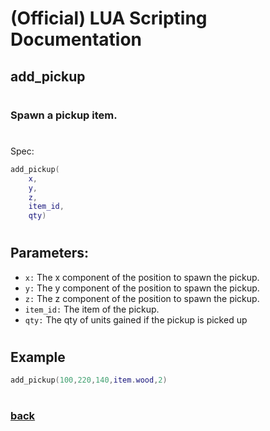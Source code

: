 
# (Official) LUA Scripting Documentation

## add_pickup
#
### Spawn a pickup item.
#
Spec:
```lua
add_pickup(
	x,
	y,
	z,
	item_id,
	qty)
```
#
## Parameters:
- `x:` The x component of the position to spawn the pickup.
- `y:` The y component of the position to spawn the pickup.
- `z:` The z component of the position to spawn the pickup.
- `item_id:` The item of the pickup.
- `qty:` The qty of units gained if the pickup is picked up
#  

## Example
```lua
add_pickup(100,220,140,item.wood,2)
```
#
### [back](../other)

